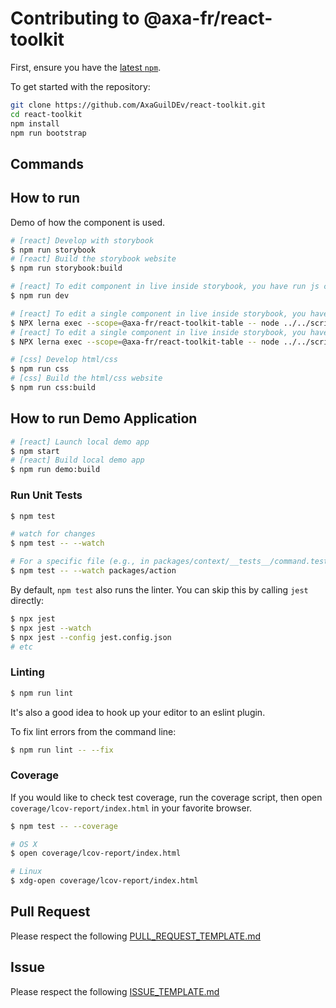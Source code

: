 # Contributing to @axa-fr/react-toolkit

First, ensure you have the [latest `npm`](https://docs.npmjs.com/).

To get started with the repository:

```sh
git clone https://github.com/AxaGuilDEv/react-toolkit.git
cd react-toolkit
npm install
npm run bootstrap
```

## Commands

## How to run

Demo of how the component is used.

```sh
# [react] Develop with storybook
$ npm run storybook
# [react] Build the storybook website
$ npm run storybook:build

# [react] To edit component in live inside storybook, you have run js compilation in another bash process
$ npm run dev

# [react] To edit a single component in live inside storybook, you have run js compilation in another bash process
$ NPX lerna exec --scope=@axa-fr/react-toolkit-table -- node ../../scripts/watch-js.js
# [react] To edit a single component in live inside storybook, you have run ts compilation in another bash process
$ NPX lerna exec --scope=@axa-fr/react-toolkit-table -- node ../../scripts/watch-ts.js

# [css] Develop html/css
$ npm run css
# [css] Build the html/css website
$ npm run css:build
```

## How to run Demo Application

```sh
# [react] Launch local demo app
$ npm start
# [react] Build local demo app
$ npm run demo:build
```

### Run Unit Tests

```sh
$ npm test

# watch for changes
$ npm test -- --watch

# For a specific file (e.g., in packages/context/__tests__/command.test.js)
$ npm test -- --watch packages/action
```

By default, `npm test` also runs the linter.
You can skip this by calling `jest` directly:

```sh
$ npx jest
$ npx jest --watch
$ npx jest --config jest.config.json
# etc
```

### Linting

```sh
$ npm run lint
```

It's also a good idea to hook up your editor to an eslint plugin.

To fix lint errors from the command line:

```sh
$ npm run lint -- --fix
```

### Coverage

If you would like to check test coverage, run the coverage script, then open
`coverage/lcov-report/index.html` in your favorite browser.

```sh
$ npm test -- --coverage

# OS X
$ open coverage/lcov-report/index.html

# Linux
$ xdg-open coverage/lcov-report/index.html
```

## Pull Request

Please respect the following [PULL_REQUEST_TEMPLATE.md](./PULL_REQUEST_TEMPLATE.md)

## Issue

Please respect the following [ISSUE_TEMPLATE.md](./ISSUE_TEMPLATE.md)
